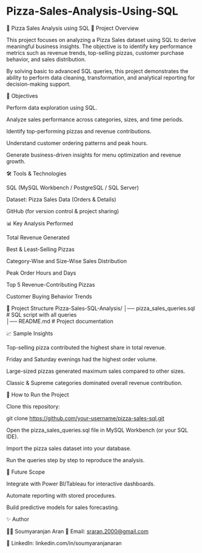 # Pizza-Sales-Analysis-Using-SQL

🍕 Pizza Sales Analysis using SQL
📌 Project Overview

This project focuses on analyzing a Pizza Sales dataset using SQL to derive meaningful business insights.
The objective is to identify key performance metrics such as revenue trends, top-selling pizzas, customer purchase behavior, and sales distribution.

By solving basic to advanced SQL queries, this project demonstrates the ability to perform data cleaning, transformation, and analytical reporting for decision-making support.

🎯 Objectives

Perform data exploration using SQL.

Analyze sales performance across categories, sizes, and time periods.

Identify top-performing pizzas and revenue contributions.

Understand customer ordering patterns and peak hours.

Generate business-driven insights for menu optimization and revenue growth.

🛠️ Tools & Technologies

SQL (MySQL Workbench / PostgreSQL / SQL Server)

Dataset: Pizza Sales Data (Orders & Details)

GitHub (for version control & project sharing)

📊 Key Analysis Performed

Total Revenue Generated

Best & Least-Selling Pizzas

Category-Wise and Size-Wise Sales Distribution

Peak Order Hours and Days

Top 5 Revenue-Contributing Pizzas

Customer Buying Behavior Trends

📂 Project Structure
Pizza-Sales-SQL-Analysis/
│── pizza_sales_queries.sql   # SQL script with all queries  
│── README.md                 # Project documentation  

📈 Sample Insights

Top-selling pizza contributed the highest share in total revenue.

Friday and Saturday evenings had the highest order volume.

Large-sized pizzas generated maximum sales compared to other sizes.

Classic & Supreme categories dominated overall revenue contribution.

🚀 How to Run the Project

Clone this repository:

git clone https://github.com/your-username/pizza-sales-sql.git


Open the pizza_sales_queries.sql file in MySQL Workbench (or your SQL IDE).

Import the pizza sales dataset into your database.

Run the queries step by step to reproduce the analysis.

📌 Future Scope

Integrate with Power BI/Tableau for interactive dashboards.

Automate reporting with stored procedures.

Build predictive models for sales forecasting.

✨ Author

👨‍💻 Soumyaranjan Aran
📧 Email: sraran.2000@gmail.com

🔗 LinkedIn: linkedin.com/in/soumyaranjanaran
